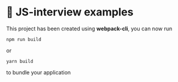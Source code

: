 # 🚀 JS-interview examples

This project has been created using **webpack-cli**, you can now run

```
npm run build
```

or

```
yarn build
```

to bundle your application
